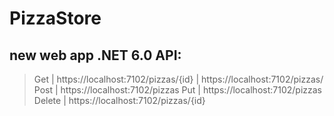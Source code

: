 # PizzaStore

## new web app .NET 6.0 API:

> Get    | https://localhost:7102/pizzas/{id}
         | https://localhost:7102/pizzas/
> Post   | https://localhost:7102/pizzas
> Put    | https://localhost:7102/pizzas
> Delete | https://localhost:7102/pizzas/{id}
